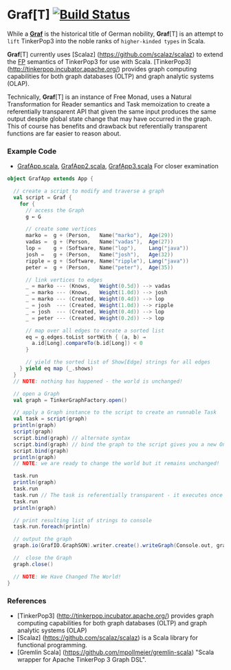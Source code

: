 # Graf[T] [![Build Status](https://api.travis-ci.org/dkrieg/Graf.png?branch=master)](http://travis-ci.org/dkrieg/Graf)
While a [**Graf**](https://en.wikipedia.org/wiki/Graf) is the historical title of German nobility, 
**Graf**[T] is an attempt to `lift` TinkerPop3 into the noble ranks of `higher-kinded types` in Scala.

**Graf**[T] currently uses [Scalaz] (https://github.com/scalaz/scalaz) to extend the 
[FP](https://en.wikipedia.org/wiki/Functional_programming) semantics of TinkerPop3 for use with Scala. 
[TinkerPop3] (http://tinkerpop.incubator.apache.org/) provides graph computing capabilities for both graph databases 
(OLTP) and graph analytic systems (OLAP).

Technically, **Graf**[T] is an instance of Free Monad, uses a Natural Transformation for Reader semantics and Task 
memoization to create a referentially transparent API that given the same input produces the same output despite global 
state change that may have occurred in the graph.  This of course has benefits and drawback but referentially 
transparent functions are far easier to reason about. 

### Example Code
* [GrafApp.scala](https://github.com/dkrieg/Graf/blob/master/src/example/scala/graf/GrafApp.scala), 
[GrafApp2.scala](https://github.com/dkrieg/Graf/blob/master/src/example/scala/graf/GrafApp2.scala),
[GrafApp3.scala](https://github.com/dkrieg/Graf/blob/master/src/example/scala/graf/GrafApp3.scala) 
For closer examination
```scala
object GrafApp extends App {

  // create a script to modify and traverse a graph
  val script = Graf {
    for {
      // access the Graph
      g ← G

      // create some vertices
      marko =  g + (Person,   Name("marko"),  Age(29))
      vadas =  g + (Person,   Name("vadas"),  Age(27))
      lop =    g + (Software, Name("lop"),    Lang("java"))
      josh =   g + (Person,   Name("josh"),   Age(32))
      ripple = g + (Software, Name("ripple"), Lang("java"))
      peter =  g + (Person,   Name("peter"),  Age(35))

      // link vertices to edges
      _ = marko --- (Knows,   Weight(0.5d)) --> vadas
      _ = marko --- (Knows,   Weight(1.0d)) --> josh
      _ = marko --- (Created, Weight(0.4d)) --> lop
      _ = josh  --- (Created, Weight(1.0d)) --> ripple
      _ = josh  --- (Created, Weight(0.4d)) --> lop
      _ = peter --- (Created, Weight(0.2d)) --> lop

      // map over all edges to create a sorted list
      eq = g.edges.toList sortWith { (a, b) ⇒
        a.id[Long].compareTo(b.id[Long]) < 0
      }

      // yield the sorted list of Show[Edge] strings for all edges
    } yield eq map (_.shows)
  }
  // NOTE: nothing has happened - the world is unchanged!

  // open a Graph
  val graph = TinkerGraphFactory.open()

  // apply a Graph instance to the script to create an runnable Task
  val task = script(graph)
  println(graph)
  script(graph)
  script.bind(graph) // alternate syntax
  script.bind(graph) // bind the graph to the script gives you a new One Time Task - but does not alter the graph
  script.bind(graph)
  println(graph)
  // NOTE: we are ready to change the world but it remains unchanged!

  task.run
  println(graph)
  task.run
  task.run // The task is referentially transparent - it executes once and memoizes the results
  task.run
  println(graph)

  // print resulting list of strings to console
  task.run.foreach(println)

  // output the graph
  graph.io(GrafIO.GraphSON).writer.create().writeGraph(Console.out, graph)

  //  close the Graph
  graph.close()

  // NOTE: We Have Changed The World!
}
```
### References
* [TinkerPop3] (http://tinkerpop.incubator.apache.org/) provides graph computing capabilities for both graph databases (OLTP) and graph analytic systems (OLAP)
* [Scalaz] (https://github.com/scalaz/scalaz) is a Scala library for functional programming.
* [Gremlin Scala] (https://github.com/mpollmeier/gremlin-scala) "Scala wrapper for Apache TinkerPop 3 Graph DSL".
